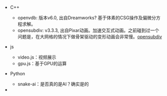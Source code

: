 - C++
  - openvdb: 版本v6.0, 出自Dreamworks? 基于体素的CSG操作及偏微分方程求解。
  - opensubdiv: v3.3.3, 出自Pixar动画。加速交互式动画。之前碰到过一个问题是，在大网格的情况下做骨架驱动的变形动画会非常慢。[opensubdiv]( http://graphics.pixar.com/opensubdiv/docs/intro.html)
  
- js
  - video.js：视频展示
  - gpu.js：基于GPU的运算
  
- Python
  - snake-ai：是否真的是AI？确实是的
  
- 



